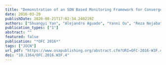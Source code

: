 ```yaml
---
title: "Demonstration of an SDN Based Monitoring Framework for Converged Packet and Optical Networks Analytic"
date: 2016-03-20
publishDate: 2020-08-21T17:02:34.240219Z
authors: ["Shuangyi Yan", "Alejandro Aguado", "Yanni Ou", "Reza Nejabati", "Dimitra Simeonidou"]
publication_types: ["1"]
abstract: ""
featured: false
publication: "*OFC 2016*"
tags: ["JOCN"]
url_pdf: "https://www.osapublishing.org/abstract.cfm?URI=OFC-2016-W3F.4"
doi: "10.1364/OFC.2016.W3F.4"
---
```


